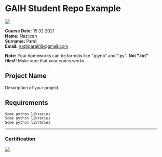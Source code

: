 # GAIH Student Repo Example
![](img/logo.png)

**Course Date:** 15.02.2021  
**Name:** Nazlıcan  
**Surname:** Paralı  
**Email:** nazliparali19@gmail.com  

**Note:** Your homeworks can be formats like ".ipynb" and ".py". **Not ".txt" files!!** Make sure that your codes works.  

## Project Name
Description of your project.

## Requirements
```
Some python libraries
Some python libraries
Some python libraries
```
---

### Certification
![](img/certificate_ex.png)


